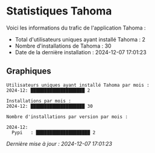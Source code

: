 # Statistiques Tahoma

Voici les informations du trafic de l'application Tahoma :
- Total d'utilisateurs uniques ayant installé Tahoma : 2
- Nombre d'installations de Tahoma : 30
- Date de la dernière installation : 2024-12-07 17:01:23

## Graphiques
```
Utilisateurs uniques ayant installé Tahoma par mois :
2024-12: ████████████████████ 2
```

```
Installations par mois :
2024-12: ████████████████████ 30
```

```
Nombre d'installations par version par mois :

2024-12:
  Pypi   : ████████████████████ 2
```


*Dernière mise à jour : 2024-12-07 17:01:23*
